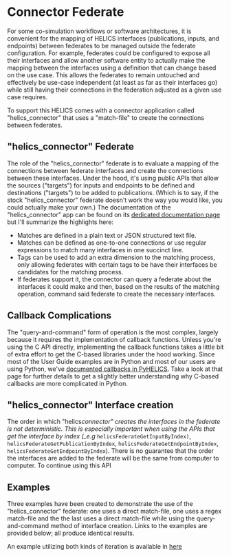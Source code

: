 # Connector Federate

For some co-simulation workflows or software architectures, it is convenient for the mapping of HELICS interfaces (publications, inputs, and endpoints) between federates to be managed outside the federate configuration. For example, federates could be configured to expose all their interfaces and allow another software entity to actually make the mapping between the interfaces using a definition that can change based on the use case. This allows the federates to remain untouched and effectively be use-case independent (at least as far as their interfaces go) while still having their connections in the federation adjusted as a given use case requires.

To support this HELICS comes with a connector application called "helics_connector" that uses a "match-file" to create the connections between federates.

## "helics_connector" Federate

The role of the "helics_connector" federate is to evaluate a mapping of the connections between federate interfaces and create the connections between these interfaces. Under the hood, it's using public APIs that allow the sources ("targets") for inputs and endpoints to be defined and destinations ("targets") to be added to publications. (Which is to say, if the stock "helics_connector" federate doesn't work the way you would like, you could actually make your own.) The documentation of the "helics_connector" app can be found on its [dedicated documentation page](TODO) but I'll summarize the highlights here:

- Matches are defined in a plain text or JSON structured text file.
- Matches can be defined as one-to-one connections or use regular expressions to match many interfaces in one succinct line.
- Tags can be used to add an extra dimension to the matching process, only allowing federates with certain tags to be have their interfaces be candidates for the matching process.
- If federates support it, the connector can query a federate about the interfaces it could make and then, based on the results of the matching operation, command said federate to create the necessary interfaces.

## Callback Complications

The "query-and-command" form of operation is the most complex, largely because it requires the implementation of callback functions. Unless you're using the C API directly, implementing the callback functions takes a little bit of extra effort to get the C-based libraries under the hood working. Since most of the User Guide examples are in Python and most of our users are using Python, we've [documented callbacks in PyHELICS](TODO). Take a look at that page for further details to get a slightly better understanding why C-based callbacks are more complicated in Python.

## "helics_connector" Interface creation

The order in which "helics*connector" creates the interfaces in the federate is not deterministic. This is especially important when using the APIs that get the interface by index (\_e.g* `helicsFederateGetInputByIndex)`, `helicsFederateGetPublicationByIndex`, `helicsFederateGetEndpointByIndex`, `helicsFederateGetEndpointByIndex`). There is no guarantee that the order the interfaces are added to the federate will be the same from computer to computer. To continue using this API

## Examples

Three examples have been created to demonstrate the use of the "helics_connector" federate: one uses a direct match-file, one uses a regex match-file and the the last uses a direct match-file while using the query-and-command method of interface creation. Links to the examples are provided below; all produce identical results.

An example utilizing both kinds of iteration is available in [here](../examples/advanced_examples/advanced_iteration.md)
